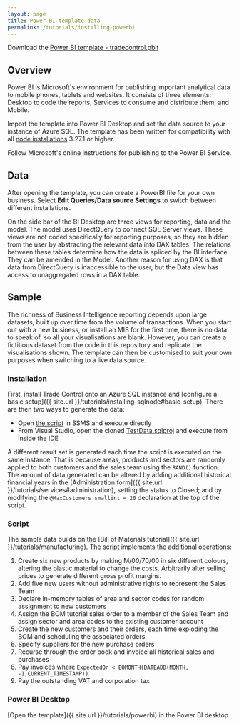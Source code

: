 ```yaml
---
layout: page
title: Power BI template data
permalink: /tutorials/installing-powerbi
---
```


Download the [Power BI template - tradecontrol.pbit](https://github.com/tradecontrol/powerbi/releases)

## Overview

Power BI is Microsoft's environment for publishing important analytical data to mobile phones, tablets and websites. It consists of three elements: Desktop to code the reports, Services to consume and distribute them, and Mobile.

Import the template into Power BI Desktop and set the data source to your instance of Azure SQL. The template has been written for compatibility with all [node installations](installing-sqlnode) 3.27.1 or higher. 

Follow Microsoft's online instructions for publishing to the Power BI Service.

## Data

After opening the template, you can create a PowerBI file for your own business. Select **Edit Queries/Data source Settings** to switch between different installations. 

On the side bar of the BI Desktop are three views for reporting, data and the model. The model uses DirectQuery to connect SQL Server views. These views are not coded specifically for reporting purposes, so they are hidden from the user by abstracting the relevant data into DAX tables. The relations between these tables determine how the data is spliced by the BI interface. They can be amended in the Model. Another reason for using DAX is that data from DirectQuery is inaccessible to the user, but the Data view has access to unaggregated rows in a DAX table.

## Sample

The richness of Business Intelligence reporting depends upon large datasets, built up over time from the volume of transactions. When you start out with a new business, or install an MIS for the first time, there is no data to speak of, so all your visualisations are blank. However, you can create a fictitious dataset from the code in this repository and replicate the visualisations shown. The template can then be customised to suit your own purposes when switching to a live data source. 
 
### Installation

First, install Trade Control onto an Azure SQL instance and [configure a basic setup]({{ site.url }}/tutorials/installing-sqlnode#basic-setup). There are then two ways to generate the data:

- Open [the script](https://github.com/tradecontrl/powerbi/blob/mastersrc/TestData/tc_bom_demo_extension.sql) in SSMS and execute directly
- From Visual Studio, open the cloned [TestData.sqlproj](https://github.com/tradecontrol/powerbi/) and execute from inside the IDE

A different result set is generated each time the script is executed on the same instance. That is because areas, products and sectors are randomly applied to both customers and the sales team using the ```RAND()``` function. The amount of data generated can be altered by adding additional historical financial years in the [Administration form]({{ site.url }}/tutorials/services#administration), setting the status to Closed; and by modifying the ```@MaxCustomers smallint = 20``` declaration at the top of the script.

### Script

The sample data builds on the [Bill of Materials tutorial]({{ site.url }}/tutorials/manufacturing). The script implements the additional operations:

1. Create six new products by making M/00/70/00 in six different colours, altering the plastic material to change the costs. Arbitrarily alter selling prices to generate different gross profit margins.
2. Add five new users without administrative rights to represent the Sales Team
3. Declare in-memory tables of area and sector codes for random assignment to new customers
4. Assign the BOM tutorial sales order to a member of the Sales Team and assign sector and area codes to the existing customer account
5. Create the new customers and their orders, each time exploding the BOM and scheduling the associated orders.
6. Specify suppliers for the new purchase orders
7. Recurse through the order book and invoice all historical sales and purchases
8. Pay invoices where ```ExpectedOn < EOMONTH(DATEADD(MONTH, -1,CURRENT_TIMESTAMP))```
9. Pay the outstanding VAT and corporation tax

### Power BI Desktop

[Open the template]({{ site.url }}/tutorials/powerbi) in the Power BI desktop
